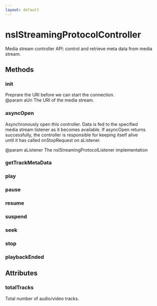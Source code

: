 ```yaml
---
layout: default
---
```


# nsIStreamingProtocolController #
  
Media stream controller API: control and retrieve meta data from media stream.  
  

## Methods ##

### init ###
  
Preprare the URI before we can start the connection.  
@param aUri The URI of the media stream.  
  

### asyncOpen ###
  
Asynchronously open this controller.  Data is fed to the specified  
media stream listener as it becomes available. If asyncOpen returns  
successfully, the controller is responsible for keeping itself alive  
until it has called onStopRequest on aListener.  
  
@param aListener The nsIStreamingProtocolListener implementation  
  

### getTrackMetaData ###

### play ###

### pause ###

### resume ###

### suspend ###

### seek ###

### stop ###

### playbackEnded ###

## Attributes ##

### totalTracks ###
  
Total number of audio/video tracks.  
  
